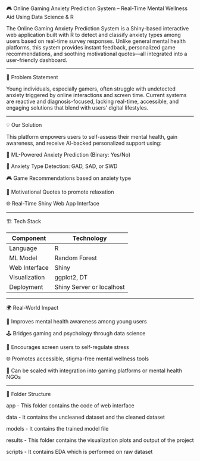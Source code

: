 🎮 Online Gaming Anxiety Prediction System – Real-Time Mental Wellness Aid Using Data Science & R

The Online Gaming Anxiety Prediction System is a Shiny-based interactive web application built with R to detect and classify anxiety types among users based on real-time survey responses. Unlike general mental health platforms, this system provides instant feedback, personalized game recommendations, and soothing motivational quotes—all integrated into a user-friendly dashboard.

_____________________________________________________________________________________________________________________________________________________________________________________________________________________

🧩 Problem Statement

Young individuals, especially gamers, often struggle with undetected anxiety triggered by online interactions and screen time. Current systems are reactive and diagnosis-focused, lacking real-time, accessible, and engaging solutions that blend with users’ digital lifestyles.

_____________________________________________________________________________________________________________________________________________________________________________________________________________________


💡 Our Solution

This platform empowers users to self-assess their mental health, gain awareness, and receive AI-backed personalized support using:

🧠 ML-Powered Anxiety Prediction (Binary: Yes/No)

🧾 Anxiety Type Detection: GAD, SAD, or SWD

🎮 Game Recommendations based on anxiety type

💬 Motivational Quotes to promote relaxation

🌐 Real-Time Shiny Web App Interface

_____________________________________________________________________________________________________________________________________________________________________________________________________________________


🏗 Tech Stack

| Component     | Technology                           |
| ------------- | ------------------------------------ |
| Language      | R                                    |
| ML Model      | Random Forest                        |
| Web Interface | Shiny                                |
| Visualization | ggplot2, DT                          |
| Deployment    | Shiny Server or localhost            |


_____________________________________________________________________________________________________________________________________________________________________________________________________________________


🌍 Real-World Impact

  🧘 Improves mental health awareness among young users
  
  🕹 Bridges gaming and psychology through data science
  
  📱 Encourages screen users to self-regulate stress
  
  🌐 Promotes accessible, stigma-free mental wellness tools
  
  🤝 Can be scaled with integration into gaming platforms or mental health NGOs

  _____________________________________________________________________________________________________________________________________________________________________________________________________________________

  
📁  Folder Structure

app - This folder contains the code of web interface

data - It contains the uncleaned dataset and the cleaned dataset

models - It contains the trained model file

results - This folder contains the visualization plots and output of the project

scripts - It contains EDA which is performed on raw dataset
